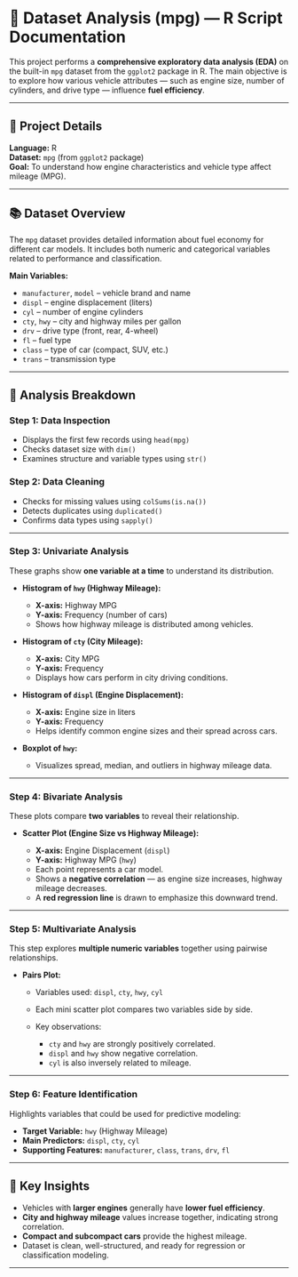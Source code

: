# 🚗 Dataset Analysis (mpg) — R Script Documentation

This project performs a **comprehensive exploratory data analysis (EDA)** on the built-in `mpg` dataset from the `ggplot2` package in R.
The main objective is to explore how various vehicle attributes — such as engine size, number of cylinders, and drive type — influence **fuel efficiency**.

---

## 🔧 Project Details

**Language:** R  
**Dataset:** `mpg` (from `ggplot2` package)  
**Goal:** To understand how engine characteristics and vehicle type affect mileage (MPG).  


---

## 📚 Dataset Overview

The `mpg` dataset provides detailed information about fuel economy for different car models.
It includes both numeric and categorical variables related to performance and classification.

**Main Variables:**

* `manufacturer`, `model` – vehicle brand and name
* `displ` – engine displacement (liters)
* `cyl` – number of engine cylinders
* `cty`, `hwy` – city and highway miles per gallon
* `drv` – drive type (front, rear, 4-wheel)
* `fl` – fuel type
* `class` – type of car (compact, SUV, etc.)
* `trans` – transmission type

---

## 🧩 Analysis Breakdown

### **Step 1: Data Inspection**

* Displays the first few records using `head(mpg)`
* Checks dataset size with `dim()`
* Examines structure and variable types using `str()`

### **Step 2: Data Cleaning**

* Checks for missing values using `colSums(is.na())`
* Detects duplicates using `duplicated()`
* Confirms data types using `sapply()`

---

### **Step 3: Univariate Analysis**

These graphs show **one variable at a time** to understand its distribution.

* **Histogram of `hwy` (Highway Mileage):**

  * **X-axis:** Highway MPG
  * **Y-axis:** Frequency (number of cars)
  * Shows how highway mileage is distributed among vehicles.

* **Histogram of `cty` (City Mileage):**

  * **X-axis:** City MPG
  * **Y-axis:** Frequency
  * Displays how cars perform in city driving conditions.

* **Histogram of `displ` (Engine Displacement):**

  * **X-axis:** Engine size in liters
  * **Y-axis:** Frequency
  * Helps identify common engine sizes and their spread across cars.

* **Boxplot of `hwy`:**

  * Visualizes spread, median, and outliers in highway mileage data.

---

### **Step 4: Bivariate Analysis**

These plots compare **two variables** to reveal their relationship.

* **Scatter Plot (Engine Size vs Highway Mileage):**

  * **X-axis:** Engine Displacement (`displ`)
  * **Y-axis:** Highway MPG (`hwy`)
  * Each point represents a car model.
  * Shows a **negative correlation** — as engine size increases, highway mileage decreases.
  * A **red regression line** is drawn to emphasize this downward trend.

---

### **Step 5: Multivariate Analysis**

This step explores **multiple numeric variables** together using pairwise relationships.

* **Pairs Plot:**

  * Variables used: `displ`, `cty`, `hwy`, `cyl`
  * Each mini scatter plot compares two variables side by side.
  * Key observations:

    * `cty` and `hwy` are strongly positively correlated.
    * `displ` and `hwy` show negative correlation.
    * `cyl` is also inversely related to mileage.

---

### **Step 6: Feature Identification**

Highlights variables that could be used for predictive modeling:

* **Target Variable:** `hwy` (Highway Mileage)
* **Main Predictors:** `displ`, `cty`, `cyl`
* **Supporting Features:** `manufacturer`, `class`, `trans`, `drv`, `fl`

---

## 🎯 Key Insights

* Vehicles with **larger engines** generally have **lower fuel efficiency**.
* **City and highway mileage** values increase together, indicating strong correlation.
* **Compact and subcompact cars** provide the highest mileage.
* Dataset is clean, well-structured, and ready for regression or classification modeling.

---
